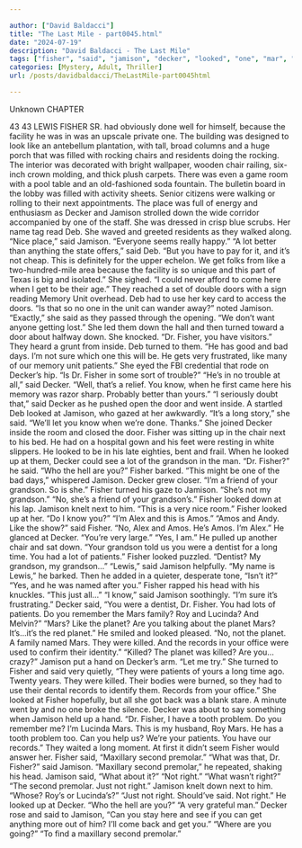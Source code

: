 ```yaml
---

author: ["David Baldacci"]
title: "The Last Mile - part0045.html"
date: "2024-07-19"
description: "David Baldacci - The Last Mile"
tags: ["fisher", "said", "jamison", "decker", "looked", "one", "mar", "like", "deb", "get", "door", "grandson", "chair", "next", "lot", "turned", "know", "long", "planet", "killed", "second", "lewis", "memory", "unit", "dr"]
categories: [Mystery, Adult, Thriller]
url: /posts/davidbaldacci/TheLastMile-part0045html

---
```



Unknown
CHAPTER
43
43
LEWIS FISHER SR. had obviously done well for himself, because the facility he was in was an upscale private one. The building was designed to look like an antebellum plantation, with tall, broad columns and a huge porch that was filled with rocking chairs and residents doing the rocking. The interior was decorated with bright wallpaper, wooden chair railing, six-inch crown molding, and thick plush carpets. There was even a game room with a pool table and an old-fashioned soda fountain.
The bulletin board in the lobby was filled with activity sheets. Senior citizens were walking or rolling to their next appointments. The place was full of energy and enthusiasm as Decker and Jamison strolled down the wide corridor accompanied by one of the staff. She was dressed in crisp blue scrubs. Her name tag read Deb. She waved and greeted residents as they walked along.
“Nice place,” said Jamison. “Everyone seems really happy.”
“A lot better than anything the state offers,” said Deb. “But you have to pay for it, and it’s not cheap. This is definitely for the upper echelon. We get folks from like a two-hundred-mile area because the facility is so unique and this part of Texas is big and isolated.” She sighed. “I could never afford to come here when I get to be their age.”
They reached a set of double doors with a sign reading Memory Unit overhead. Deb had to use her key card to access the doors.
“Is that so no one in the unit can wander away?” noted Jamison.
“Exactly,” she said as they passed through the opening. “We don’t want anyone getting lost.”
She led them down the hall and then turned toward a door about halfway down. She knocked.
“Dr. Fisher, you have visitors.”
They heard a grunt from inside.
Deb turned to them. “He has good and bad days. I’m not sure which one this will be. He gets very frustrated, like many of our memory unit patients.” She eyed the FBI credential that rode on Decker’s hip. “Is Dr. Fisher in some sort of trouble?”
“He’s in no trouble at all,” said Decker.
“Well, that’s a relief. You know, when he first came here his memory was razor sharp. Probably better than yours.”
“I seriously doubt that,” said Decker as he pushed open the door and went inside.
A startled Deb looked at Jamison, who gazed at her awkwardly. “It’s a long story,” she said. “We’ll let you know when we’re done. Thanks.” She joined Decker inside the room and closed the door.
Fisher was sitting up in the chair next to his bed. He had on a hospital gown and his feet were resting in white slippers. He looked to be in his late eighties, bent and frail. When he looked up at them, Decker could see a lot of the grandson in the man.
“Dr. Fisher?” he said.
“Who the hell are you?” Fisher barked.
“This might be one of the bad days,” whispered Jamison.
Decker grew closer. “I’m a friend of your grandson. So is she.”
Fisher turned his gaze to Jamison. “She’s not my grandson.”
“No, she’s a friend of your grandson’s.”
Fisher looked down at his lap.
Jamison knelt next to him. “This is a very nice room.”
Fisher looked up at her. “Do I know you?”
“I’m Alex and this is Amos.”
“Amos and Andy. Like the show?” said Fisher.
“No, Alex and Amos. He’s Amos. I’m Alex.”
He glanced at Decker. “You’re very large.”
“Yes, I am.” He pulled up another chair and sat down. “Your grandson told us you were a dentist for a long time. You had a lot of patients.”
Fisher looked puzzled. “Dentist? My grandson, my grandson…”
“Lewis,” said Jamison helpfully.
“My name is Lewis,” he barked. Then he added in a quieter, desperate tone, “Isn’t it?”
“Yes, and he was named after you.”
Fisher rapped his head with his knuckles. “This just all…”
“I know,” said Jamison soothingly. “I’m sure it’s frustrating.”
Decker said, “You were a dentist, Dr. Fisher. You had lots of patients. Do you remember the Mars family? Roy and Lucinda? And Melvin?”
“Mars? Like the planet? Are you talking about the planet Mars? It’s…it’s the red planet.” He smiled and looked pleased.
“No, not the planet. A family named Mars. They were killed. And the records in your office were used to confirm their identity.”
“Killed? The planet was killed? Are you…crazy?”
Jamison put a hand on Decker’s arm. “Let me try.”
She turned to Fisher and said very quietly, “They were patients of yours a long time ago. Twenty years. They were killed. Their bodies were burned, so they had to use their dental records to identify them. Records from your office.”
She looked at Fisher hopefully, but all she got back was a blank stare.
A minute went by and no one broke the silence.
Decker was about to say something when Jamison held up a hand.
“Dr. Fisher, I have a tooth problem. Do you remember me? I’m Lucinda Mars. This is my husband, Roy Mars. He has a tooth problem too. Can you help us? We’re your patients. You have our records.”
They waited a long moment. At first it didn’t seem Fisher would answer her.
Fisher said, “Maxillary second premolar.”
“What was that, Dr. Fisher?” said Jamison.
“Maxillary second premolar,” he repeated, shaking his head.
Jamison said, “What about it?”
“Not right.”
“What wasn’t right?”
“The second premolar. Just not right.”
Jamison knelt down next to him. “Whose? Roy’s or Lucinda’s?”
“Just not right. Should’ve said. Not right.” He looked up at Decker. “Who the hell are you?”
“A very grateful man.” Decker rose and said to Jamison, “Can you stay here and see if you can get anything more out of him? I’ll come back and get you.”
“Where are you going?”
“To find a maxillary second premolar.”

